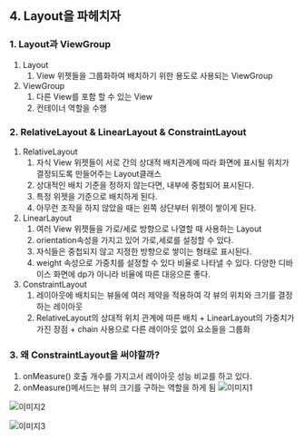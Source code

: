 ## 4. Layout을 파헤치자
### 1. Layout과 ViewGroup
1. Layout
    1. View 위젯들을 그룹화하여 배치하기 위한 용도로 사용되는 ViewGroup
2. ViewGroup
    1. 다른 View를 포함 할 수 있는 View
    2. 컨테이너 역할을 수행

### 2. RelativeLayout & LinearLayout & ConstraintLayout
1. RelativeLayout
    1. 자식 View 위젯들이 서로 간의 상대적 배치관계에 따라 화면에 표시될 위치가 결정되도록 만들어주는 Layout클래스
    2. 상대적인 배치 기준을 정하지 않는다면, 내부에 중첩되어 표시된다.
    3. 특정 위젯을 기준으로 배치하게 된다.
    4. 아무런 조작을 하지 않았을 때는 왼쪽 상단부터 위젯이 쌓이게 된다.
2. LinearLayout
    1. 여러 View 위젯들을 가로/세로 방향으로 나열할 때 사용하는 Layout
    2. orientation속성을 가지고 있어 가로,세로를 설정할 수 있다.
    3. 자식들은 중첩되지 않고 지정한 방향으로 쌓이는 형태로 표시된다.
    4. weight 속성으로 가중치를 설정할 수 있다 비율로 나타낼 수 있다. 다양한 디바이스 화면에 dp가 아니라 비율에 따른 대응으론 좋다.
3. ConstraintLayout
    1. 레이아웃에 배치되는 뷰들에 여러 제약을 적용하여 각 뷰의 위치와 크기를 결정하는 레이아웃
    2. RelativeLayout의 상대적 위치 관계에 따른 배치 + LinearLayout의 가중치가 가진 장점 + chain 사용으로 다른 레이아웃 없이 요소들을 그룹화

### 3. 왜 ConstraintLayout을 써야할까?
1. onMeasure() 호출 개수를 가지고서 레이아웃 성능 비교를 하고 있다.
2. onMeasure()메서드는 뷰의 크기를 구하는 역할을 하게 됨
![이미지1](https://velog.velcdn.com/images%2Fjaeyunn_15%2Fpost%2Fbcc1423e-b591-451b-a0a1-f58f131c1a2e%2Fimage.png)

![이미지2](https://velog.velcdn.com/images%2Fjaeyunn_15%2Fpost%2F18a40f93-807a-434d-9650-58534819b048%2Fimage.png)

![이미지3](https://velog.velcdn.com/images%2Fjaeyunn_15%2Fpost%2Fa206d9f6-e41d-4819-a467-03a7e49b03da%2Fimage.png)